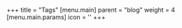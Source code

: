+++
title = "Tags"
[menu.main]
  parent = "blog"
  weight = 4
  [menu.main.params]
    icon = '<i class="fas fa-fw fa-tags"></i>'
+++
